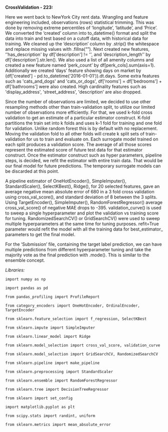 **CrossValidation - 223:** 

Here we went back to NewYork City rent data. Wrangling and feature engineering included, observations (rows) statistical trimming. This was done by removing extreme percentiles of ‘longitude’, ‘latitude’, and ‘Price’. We converted the ‘created’ column into to_datetime() format and split the data into train and test based on a cutoff data, with historical data for training. We cleaned up the ‘description’ column by .strip() the whitespace and replace missing values with .fillna(“”). Next created new features, ‘'has_description' by df['description'] != '', and ‘description_length’’ by df['description'].str.len(). We also used a list of all amenity columns and created a new feature named ‘perk_count’ by df[perk_cols].sum(axis=1). Additionally we created ‘days’ feature showing days on market by (df['created'] - pd.to_datetime('2016-01-01')).dt.days. Some extra features such as 'cats_and_dogs' and 'cats_or_dogs', df['rooms'] = df['bedrooms'] + df['bathrooms'] were also created. High cardinality features such as 'display_address', 'street_address', 'description' are also dropped. 

Since the number of observations are limited, we decided to use other resampling methods other than train-validation split, to utilize our limited number of observations more efficiently. For that, we used k-fold cross validation to get an estimate of a particular estimator construct. K-fold partitions the train set into k folds and uses k-1 fold for training and one fold for validation. Unlike random forest this is by default with no replacement. Moving the validation fold to all other folds will create k split sets of train-validation for us to train and evaluate on. Each surrogate model trained on each split produces a validation score. The average of all those scores represent the estimated score of future test data for that estimator construct. Once the estimator construct such as hyper parameters, pipeline steps, is decided, we refit the estimator with entire train data. That would be our final model for future predictions. The temporary surrogate models can be discarded at this point.

A pipeline estimator of OneHotEncoder(), SimpleImputer(), StandardScaler(), SelectKBest(), Ridge(), for 20 selected features, gave an average negative mean absolute error of 680  in a 3 fold cross validation using cross_val_score(), and standard deviation of 8 between the 3 splits. Using TargetEncoder(), SimpleImputer(), RandomForestRegressor() average cross_val_score() of negative MAE drops to -395. validation_curve() is used to sweep a single hyperparameter and plot the validation vs training score for tuning. RandomizedSearchCV() or GridSearchCV() were used to sweep multiple hyperparameters at the same time for tuning purposes. refit=True parameter would refit the model with all the training data for best_estimator_ parameters to get the final model. 

For the ‘Submission’ file, containing the target label prediction, we can have multiple predictions from different hyperparameter tuning and take the majority vote as the final prediction with .mode(). This is similar to the ensemble concept.

*Libraries:*
```
import numpy as np

import pandas as pd

from pandas_profiling import ProfileReport

from category_encoders import OneHotEncoder, OrdinalEncoder, TargetEncoder

from sklearn.feature_selection import f_regression, SelectKBest

from sklearn.impute import SimpleImputer

from sklearn.linear_model import Ridge

from sklearn.model_selection import cross_val_score, validation_curve

from sklearn.model_selection import GridSearchCV, RandomizedSearchCV

from sklearn.pipeline import make_pipeline

from sklearn.preprocessing import StandardScaler

from sklearn.ensemble import RandomForestRegressor

from sklearn.tree import DecisionTreeRegressor

from sklearn import set_config

import matplotlib.pyplot as plt

from scipy.stats import randint, uniform

from sklearn.metrics import mean_absolute_error
```

